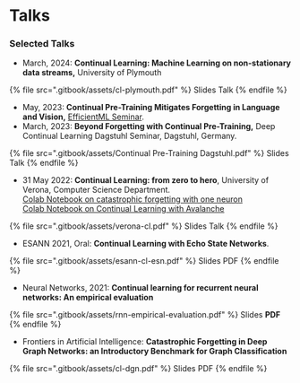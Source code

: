 # Talks

### Selected Talks

* March, 2024: **Continual Learning: Machine Learning on non-stationary data streams,** University of Plymouth

{% file src=".gitbook/assets/cl-plymouth.pdf" %}
Slides Talk
{% endfile %}

* May, 2023: **Continual Pre-Training Mitigates Forgetting in Language and Vision,** [EfficientML Seminar](https://sites.google.com/view/efficientml/home).
* March, 2023: **Beyond Forgetting with Continual Pre-Training,** Deep Continual Learning Dagstuhl Seminar, Dagstuhl, Germany.

{% file src=".gitbook/assets/Continual Pre-Training Dagstuhl.pdf" %}
Slides Talk
{% endfile %}

* 31 May 2022: **Continual Learning: from zero to hero**, University of Verona, Computer Science Department. \
  [Colab Notebook on catastrophic forgetting with one neuron](https://colab.research.google.com/drive/1SJf2sr22LvTYDWoV7MUniOlz99X0VM2n?usp=sharing)\
  [Colab Notebook on Continual Learning with Avalanche](https://colab.research.google.com/drive/1wyqRSHQiFHRlc4PkWQzk9bX0-N5qy6hj?usp=sharing)

{% file src=".gitbook/assets/verona-cl.pdf" %}
Slides Talk
{% endfile %}

* ESANN 2021, Oral: **Continual Learning with Echo State Networks**.&#x20;

{% file src=".gitbook/assets/esann-cl-esn.pdf" %}
Slides PDF
{% endfile %}

* Neural Networks, 2021: **Continual learning for recurrent neural networks: An empirical evaluation**

{% file src=".gitbook/assets/rnn-empirical-evaluation.pdf" %}
Slides **PDF**
{% endfile %}

* Frontiers in Artificial Intelligence: **Catastrophic Forgetting in Deep Graph Networks: an Introductory Benchmark for Graph Classification**

{% file src=".gitbook/assets/cl-dgn.pdf" %}
Slides PDF
{% endfile %}
